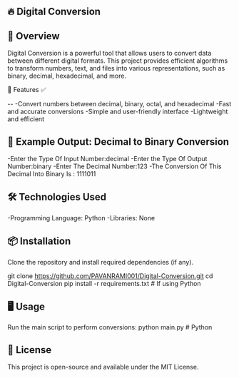 🔥 Digital Conversion
--
📖 Overview
--
Digital Conversion is a powerful tool that allows users to convert data between different digital formats. This project provides efficient algorithms to transform numbers, text, and files into various representations, such as binary, decimal, hexadecimal, and more.

🚀 Features
✅

--
-Convert numbers between decimal, binary, octal, and hexadecimal
-Fast and accurate conversions
-Simple and user-friendly interface
-Lightweight and efficient

🎯 Example Output: Decimal to Binary Conversion
--
-Enter the Type Of Input Number:decimal
-Enter the Type Of Output Number:binary
-Enter The Decimal Number:123
-The Conversion Of This Decimal Into Binary Is : 1111011

🛠 Technologies Used
--
-Programming Language: Python 
-Libraries: None

📦 Installation
--
Clone the repository and install required dependencies (if any).

git clone https://github.com/PAVANRAMI001/Digital-Conversion.git
cd Digital-Conversion
pip install -r requirements.txt  # If using Python

🖥️ Usage
--
Run the main script to perform conversions:
python main.py  # Python

📝 License
--
This project is open-source and available under the MIT License.


